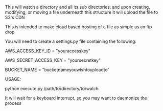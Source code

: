 
This will watch a directory and all its sub directories, and upon creating, modifying, or moving a file underneath this structure it will upload the file to S3's CDN

This is intended to make cloud based hosting of a file as simple as an ftp drop

You will need to create a settings.py file containing the following:

AWS_ACCESS_KEY_ID = "youraccesskey"

AWS_SECRET_ACCESS_KEY = "yoursecretkey"

BUCKET_NAME = "bucketnameyouwishtouploadto"

USAGE:

python execute.py /path/to/directory/to/watch

It will wait for a keyboard interrupt, so you may want to daemonize the process
